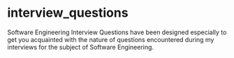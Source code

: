 # interview_questions
Software Engineering Interview Questions have been designed especially to get you acquainted with the nature of questions encountered during my interviews for the subject of Software Engineering.
